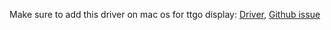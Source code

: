 Make sure to add this driver on mac os for ttgo display:
[Driver](http://www.wch.cn/downloads/CH34XSER_MAC_ZIP.html),
[Github issue](https://github.com/Xinyuan-LilyGO/LilyGo-T-Call-SIM800/issues/139)
